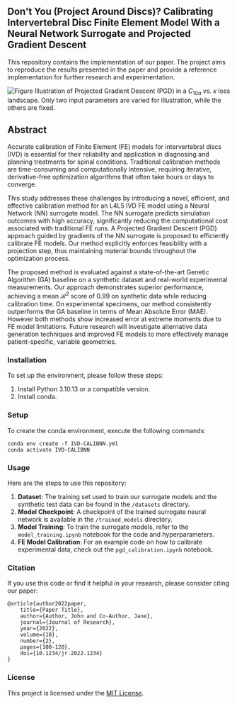 ## Don't You (Project Around Discs)? Calibrating Intervertebral Disc Finite Element Model With a Neural Network Surrogate and Projected Gradient Descent

This repository contains the implementation of our paper. The project aims to reproduce the results presented in the paper and provide a reference implementation for further research and experimentation.

![Figure](figures/pgd.png)
Illustration of Projected Gradient Descent (PGD) in a $C_{10a}$ vs. $\kappa$ loss landscape. Only two input parameters are varied for illustration, while the others are fixed.

## Abstract
Accurate calibration of Finite Element (FE) models for intervertebral discs (IVD) is essential for their reliability and application in diagnosing and planning treatments for spinal conditions. Traditional calibration methods are time-consuming and computationally intensive, requiring iterative, derivative-free optimization algorithms that often take hours or days to converge. 

This study addresses these challenges by introducing a novel, efficient, and effective calibration method for an L4L5 IVD FE model using a Neural Network (NN) surrogate model. The NN surrogate predicts simulation outcomes with high accuracy, significantly reducing the computational cost associated with traditional FE runs. A Projected Gradient Descent (PGD) approach guided by gradients of the NN surrogate is proposed to efficiently calibrate FE models. Our method explicitly enforces feasibility with a projection step, thus maintaining material bounds throughout the optimization process. 

The proposed method is evaluated against a state-of-the-art Genetic Algorithm (GA) baseline on a synthetic dataset and real-world experimental measurements. Our approach demonstrates superior performance, achieving a mean $\mathcal{R}^2$ score of 0.99 on synthetic data while reducing calibration time. On experimental specimens, our method consistently outperforms the GA baseline in terms of Mean Absolute Error (MAE). However both methods show increased error at extreme moments due to FE model limitations. Future research will investigate alternative data generation techniques and improved FE models to more effectively manage patient-specific, variable geometries.

### Installation

To set up the environment, please follow these steps:

1. Install Python 3.10.13 or a compatible version.
2. Install conda.

### Setup

To create the conda environment, execute the following commands:

```shell
conda env create -f IVD-CALIBNN.yml
conda activate IVD-CALIBNN
```

### Usage

Here are the steps to use this repository:

1. **Dataset**: The training set used to train our surrogate models and the synthetic test data can be found in the `/datasets` directory.
2. **Model Checkpoint**: A checkpoint of the trained surrogate neural network is available in the `/trained_models` directory.
3. **Model Training**: To train the surrogate models, refer to the `model_training.ipynb` notebook for the code and hyperparameters.
4. **FE Model Calibration**: For an example code on how to calibrate experimental data, check out the `pgd_calibration.ipynb` notebook.

### Citation

If you use this code or find it helpful in your research, please consider citing our paper:

```
@article{author2022paper,
    title={Paper Title},
    author={Author, John and Co-Author, Jane},
    journal={Journal of Research},
    year={2022},
    volume={10},
    number={2},
    pages={100-120},
    doi={10.1234/jr.2022.1234}
}
```

### License

This project is licensed under the [MIT License](LICENSE).